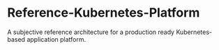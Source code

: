 # Reference-Kubernetes-Platform
A subjective reference architecture for a production ready Kubernetes-based application platform.
